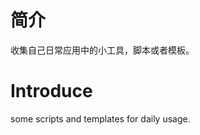 简介
=========================
收集自己日常应用中的小工具，脚本或者模板。

Introduce
=========================
some scripts and templates for daily usage.
